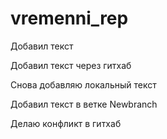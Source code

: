 # vremenni_rep

Добавил текст

Добавил текст через гитхаб

Снова добавляю локальный текст

Добавил текст в ветке Newbranch

Делаю конфликт в гитхаб
